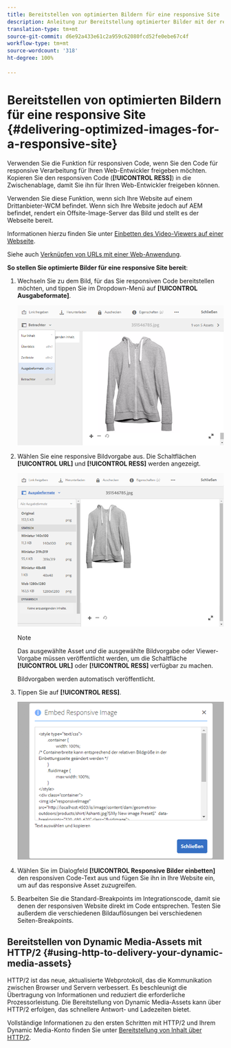 ```yaml
---
title: Bereitstellen von optimierten Bildern für eine responsive Site
description: Anleitung zur Bereitstellung optimierter Bilder mit der responsiven Codefunktion
translation-type: tm+mt
source-git-commit: d6e92a433e61c2a959c62080fcd52fe0ebe67c4f
workflow-type: tm+mt
source-wordcount: '318'
ht-degree: 100%

---
```



# Bereitstellen von optimierten Bildern für eine responsive Site {#delivering-optimized-images-for-a-responsive-site}

Verwenden Sie die Funktion für responsiven Code, wenn Sie den Code für responsive Verarbeitung für Ihren Web-Entwickler freigeben möchten. Kopieren Sie den responsiven Code (**[!UICONTROL RESS]**) in die Zwischenablage, damit Sie ihn für Ihren Web-Entwickler freigeben können.

Verwenden Sie diese Funktion, wenn sich Ihre Website auf einem Drittanbieter-WCM befindet. Wenn sich Ihre Website jedoch auf AEM befindet, rendert ein Offsite-Image-Server das Bild und stellt es der Webseite bereit.

Informationen hierzu finden Sie unter [Einbetten des Video-Viewers auf einer Webseite](embed-code.md).

Siehe auch [Verknüpfen von URLs mit einer Web-Anwendung](linking-urls-to-yourwebapplication.md).

**So stellen Sie optimierte Bilder für eine responsive Site bereit**:

1. Wechseln Sie zu dem Bild, für das Sie responsiven Code bereitstellen möchten, und tippen Sie im Dropdown-Menü auf **[!UICONTROL Ausgabeformate]**.

   ![chlimage_1-408](assets/chlimage_1-408.png)

1. Wählen Sie eine responsive Bildvorgabe aus. Die Schaltflächen **[!UICONTROL URL]** und **[!UICONTROL RESS]** werden angezeigt.

   ![chlimage_1-409](assets/chlimage_1-409.png)

   >[!NOTE]
   >
   >Das ausgewählte Asset *und* die ausgewählte Bildvorgabe oder Viewer-Vorgabe müssen veröffentlicht werden, um die Schaltfläche **[!UICONTROL URL]** oder **[!UICONTROL RESS]** verfügbar zu machen.
   >
   >Bildvorgaben werden automatisch veröffentlicht.

1. Tippen Sie auf **[!UICONTROL RESS]**.

   ![chlimage_1-410](assets/chlimage_1-410.png)

1. Wählen Sie im Dialogfeld **[!UICONTROL Responsive Bilder einbetten]** den responsiven Code-Text aus und fügen Sie ihn in Ihre Website ein, um auf das responsive Asset zuzugreifen.
1. Bearbeiten Sie die Standard-Breakpoints im Integrationscode, damit sie denen der responsiven Website direkt im Code entsprechen. Testen Sie außerdem die verschiedenen Bildauflösungen bei verschiedenen Seiten-Breakpoints.

## Bereitstellen von Dynamic Media-Assets mit HTTP/2 {#using-http-to-delivery-your-dynamic-media-assets}

HTTP/2 ist das neue, aktualisierte Webprotokoll, das die Kommunikation zwischen Browser und Servern verbessert. Es beschleunigt die Übertragung von Informationen und reduziert die erforderliche Prozessorleistung. Die Bereitstellung von Dynamic Media-Assets kann über HTTP/2 erfolgen, das schnellere Antwort- und Ladezeiten bietet.

Vollständige Informationen zu den ersten Schritten mit HTTP/2 und Ihrem Dynamic Media-Konto finden Sie unter [Bereitstellung von Inhalt über HTTP/2](http2faq.md).
